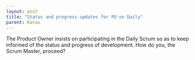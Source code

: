 ```yaml
---
layout: post
title: "Status and progress updates for PO on Daily"
parent: Katas
---
```

The Product Owner insists on participating in the Daily Scrum so as to keep informed of the status and progress of development. How do you, the Scrum Master, proceed?
